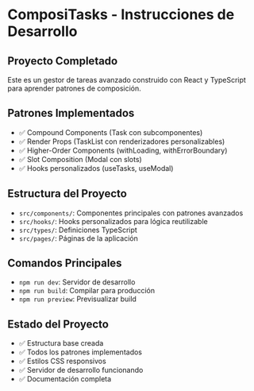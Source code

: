 # ComposiTasks - Instrucciones de Desarrollo

## Proyecto Completado
Este es un gestor de tareas avanzado construido con React y TypeScript para aprender patrones de composición.

## Patrones Implementados
- ✅ Compound Components (Task con subcomponentes)
- ✅ Render Props (TaskList con renderizadores personalizables)
- ✅ Higher-Order Components (withLoading, withErrorBoundary)
- ✅ Slot Composition (Modal con slots)
- ✅ Hooks personalizados (useTasks, useModal)

## Estructura del Proyecto
- `src/components/`: Componentes principales con patrones avanzados
- `src/hooks/`: Hooks personalizados para lógica reutilizable
- `src/types/`: Definiciones TypeScript
- `src/pages/`: Páginas de la aplicación

## Comandos Principales
- `npm run dev`: Servidor de desarrollo
- `npm run build`: Compilar para producción
- `npm run preview`: Previsualizar build

## Estado del Proyecto
- ✅ Estructura base creada
- ✅ Todos los patrones implementados
- ✅ Estilos CSS responsivos
- ✅ Servidor de desarrollo funcionando
- ✅ Documentación completa